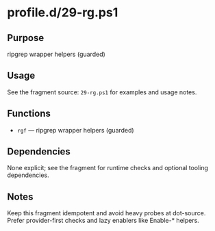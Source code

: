 profile.d/29-rg.ps1
===================

Purpose
-------
ripgrep wrapper helpers (guarded)

Usage
-----
See the fragment source: `29-rg.ps1` for examples and usage notes.

Functions
---------
- `rgf` — ripgrep wrapper helpers (guarded)

Dependencies
------------
None explicit; see the fragment for runtime checks and optional tooling dependencies.

Notes
-----
Keep this fragment idempotent and avoid heavy probes at dot-source. Prefer provider-first checks and lazy enablers like Enable-* helpers.

